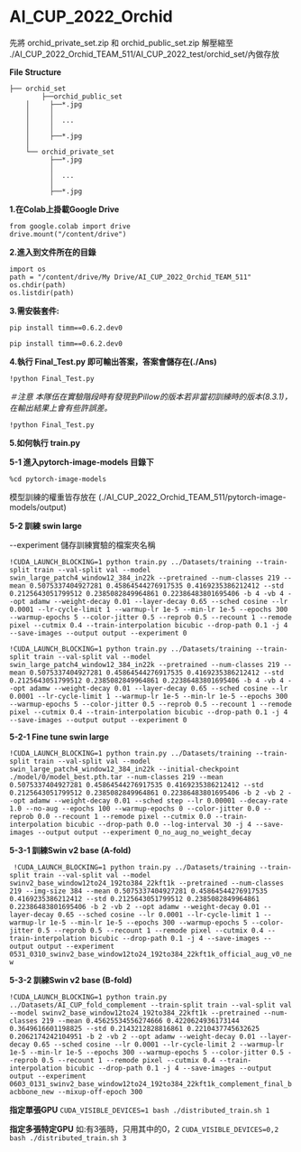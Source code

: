 # AI_CUP_2022_Orchid


先將 orchid_private_set.zip 和 orchid_public_set.zip 解壓縮至
./AI_CUP_2022_Orchid_TEAM_511/AI_CUP_2022_test/orchid_set/內做存放

**File Structure**

    ├── orchid_set
	    	├──orchid_public_set
		│     ├──*.jpg
		│     │
		│     │  ...
		│     │
		│     ├──*.jpg
		│    
		└── orchid_private_set
			  ├──*.jpg
			  │
			  │  ...
			  │
			  ├──*.jpg



**1.在Colab上掛載Google Drive**

``` {.python}
from google.colab import drive
drive.mount("/content/drive")
```
**2.進入到文件所在的目錄**

``` {.python}
import os
path = "/content/drive/My Drive/AI_CUP_2022_Orchid_TEAM_511"
os.chdir(path)
os.listdir(path)
```

**3.需安裝套件:** 

`pip install timm==0.6.2.dev0`

``` {.python}
pip install timm==0.6.2.dev0
```


**4.執行 Final_Test.py 即可輸出答案，答案會儲存在(./Ans)**

`!python Final_Test.py`

*＃注意
本隊伍在實驗階段時有發現到Pillow的版本若非當初訓練時的版本(8.3.1)，在輸出結果上會有些許誤差。*

``` {.python}
!python Final_Test.py
```


**5.如何執行 train.py**

**5-1 進入pytorch-image-models 目錄下**
``` {.python}
%cd pytorch-image-models
```
模型訓練的權重皆存放在
(./AI_CUP_2022_Orchid_TEAM_511/pytorch-image-models/output)

**5-2 訓練 swin large**

--experiment 儲存訓練實驗的檔案夾名稱

`!CUDA_LAUNCH_BLOCKING=1 python train.py ../Datasets/training --train-split train --val-split val --model swin_large_patch4_window12_384_in22k --pretrained --num-classes 219 --mean 0.5075337404927281 0.45864544276917535 0.4169235386212412 --std 0.2125643051799512 0.2385082849964861 0.22386483801695406 -b 4 -vb 4 --opt adamw --weight-decay 0.01 --layer-decay 0.65 --sched cosine --lr 0.0001 --lr-cycle-limit 1 --warmup-lr 1e-5 --min-lr 1e-5 --epochs 300 --warmup-epochs 5 --color-jitter 0.5 --reprob 0.5 --recount 1 --remode pixel --cutmix 0.4 --train-interpolation bicubic --drop-path 0.1 -j 4 --save-images --output output --experiment 0`

``` {.python}
!CUDA_LAUNCH_BLOCKING=1 python train.py ../Datasets/training --train-split train --val-split val --model swin_large_patch4_window12_384_in22k --pretrained --num-classes 219 --mean 0.5075337404927281 0.45864544276917535 0.4169235386212412 --std 0.2125643051799512 0.2385082849964861 0.22386483801695406 -b 4 -vb 4 --opt adamw --weight-decay 0.01 --layer-decay 0.65 --sched cosine --lr 0.0001 --lr-cycle-limit 1 --warmup-lr 1e-5 --min-lr 1e-5 --epochs 300 --warmup-epochs 5 --color-jitter 0.5 --reprob 0.5 --recount 1 --remode pixel --cutmix 0.4 --train-interpolation bicubic --drop-path 0.1 -j 4 --save-images --output output --experiment 0
```

**5-2-1 Fine tune swin large**

`!CUDA_LAUNCH_BLOCKING=1 python train.py ../Datasets/training --train-split train --val-split val --model swin_large_patch4_window12_384_in22k --initial-checkpoint ./model/0/model_best.pth.tar --num-classes 219 --mean 0.5075337404927281 0.45864544276917535 0.4169235386212412 --std 0.2125643051799512 0.2385082849964861 0.22386483801695406 -b 2 -vb 2 --opt adamw --weight-decay 0.01 --sched step --lr 0.00001 --decay-rate 1.0 --no-aug --epochs 100 --warmup-epochs 0 --color-jitter 0.0 --reprob 0.0 --recount 1 --remode pixel --cutmix 0.0 --train-interpolation bicubic --drop-path 0.0 --log-interval 30 -j 4 --save-images --output output --experiment 0_no_aug_no_weight_decay`

**5-3-1 訓練Swin v2 base (A-fold)**

`
!CUDA_LAUNCH_BLOCKING=1 python train.py ../Datasets/training
--train-split train --val-split val --model
swinv2_base_window12to24_192to384_22kft1k --pretrained --num-classes
219 --img-size 384 --mean 0.5075337404927281 0.45864544276917535
0.4169235386212412 --std 0.2125643051799512 0.2385082849964861
0.22386483801695406 -b 2 -vb 2 --opt adamw --weight-decay 0.01
--layer-decay 0.65 --sched cosine --lr 0.0001 --lr-cycle-limit 1
--warmup-lr 1e-5 --min-lr 1e-5 --epochs 300 --warmup-epochs 5
--color-jitter 0.5 --reprob 0.5 --recount 1 --remode pixel --cutmix
0.4 --train-interpolation bicubic --drop-path 0.1 -j 4 --save-images
--output output --experiment
0531_0310_swinv2_base_window12to24_192to384_22kft1k_official_aug_v0_new`


**5-3-2 訓練Swin v2 base (B-fold)**


`!CUDA_LAUNCH_BLOCKING=1 python train.py
../Datasets/AI_CUP_fold_complement --train-split train
--val-split val --model swinv2_base_window12to24_192to384_22kft1k
--pretrained --num-classes 219 --mean 0.45625534556274666
0.4220624936173144 0.3649616601198825 --std 0.2143212828816861
0.2210437745632625 0.2062174242104951 -b 2 -vb 2 --opt adamw
--weight-decay 0.01 --layer-decay 0.65 --sched cosine --lr 0.0001
--lr-cycle-limit 2 --warmup-lr 1e-5 --min-lr 1e-5 --epochs 300
--warmup-epochs 5 --color-jitter 0.5 --reprob 0.5 --recount 1
--remode pixel --cutmix 0.4 --train-interpolation bicubic
--drop-path 0.1 -j 4 --save-images --output output --experiment
0603_0131_swinv2_base_window12to24_192to384_22kft1k_complement_final_bacbbone_new
--mixup-off-epoch 300`

**指定單張GPU**
`CUDA_VISIBLE_DEVICES=1 bash ./distributed_train.sh 1`

**指定多張特定GPU**
如:有3張時，只用其中的0，2
`CUDA_VISIBLE_DEVICES=0,2 bash ./distributed_train.sh 3`
